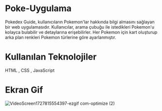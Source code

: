 # Poke-Uygulama

Pokedex Guide, kullanıcıların Pokemon'lar hakkında bilgi almasını sağlayan bir web uygulamasıdır. 
Kullanıcılar, arama çubuğu ile istedikleri Pokemon'u kolayca bulabilir ve detaylarına erişebilirler.
Her Pokemon için kart oluşturup  arka plan renkleri Pokemon türlerine göre ayarlanmıştır.

# Kullanılan Teknolojiler

HTML , CSS , JavaScript

# Ekran Gif

![VideoScreen1727815554397-ezgif com-optimize (2)](https://github.com/user-attachments/assets/a8b7c079-3ed8-490a-9514-6507f76e5afe)
